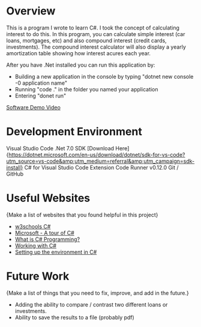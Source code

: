 # Overview

This is a program I wrote to learn C#.  I took the concept of calculating interest to do this.
In this program, you can calculate simple interest (car loans, mortgages, etc) and also compound
interest (credit cards, investments).  The compound interest calculator will also display a yearly
amortization table showing how interest acures each year.

After you have .Net installed you can run this application by:
* Building a new application in the console by typing "dotnet new console -0 application name"
* Running "code ." in the folder you named your application
* Entering "donet run" 

[Software Demo Video](http://youtube.link.goes.here)

# Development Environment

Visual Studio Code
.Net 7.0 SDK [Download Here]{https://dotnet.microsoft.com/en-us/download/dotnet/sdk-for-vs-code?utm_source=vs-code&amp;utm_medium=referral&amp;utm_campaign=sdk-install}
C# for Visual Studio Code Extension
Code Runner v0.12.0
Git / GitHub


# Useful Websites

{Make a list of websites that you found helpful in this project}

- [w3schools C#](https://www.w3schools.com/cs/index.php)
- [Microsoft - A tour of C#](https://learn.microsoft.com/en-us/dotnet/csharp/tour-of-csharp/)
- [What is C# Programming?](https://www.pluralsight.com/blog/software-development/everything-you-need-to-know-about-c-#)
- [Working with C#](https://code.visualstudio.com/docs/languages/csharp)
- [Setting up the environment in C#](https://www.geeksforgeeks.org/setting-environment-c-sharp/)

# Future Work

{Make a list of things that you need to fix, improve, and add in the future.}

- Adding the ability to compare / contrast two different loans or investments.
- Ability to save the results to a file (probably pdf)

